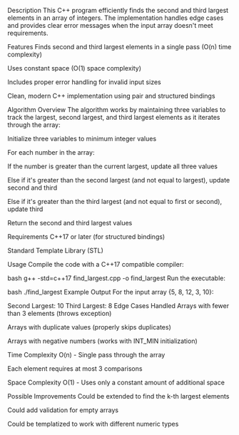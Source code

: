   Description
This C++ program efficiently finds the second and third largest elements in an array of integers. The implementation handles edge cases and provides clear error messages when the input array doesn't meet requirements.

  Features
Finds second and third largest elements in a single pass (O(n) time complexity)

Uses constant space (O(1) space complexity)

Includes proper error handling for invalid input sizes

Clean, modern C++ implementation using pair and structured bindings

  Algorithm Overview
The algorithm works by maintaining three variables to track the largest, second largest, and third largest elements as it iterates through the array:

Initialize three variables to minimum integer values

For each number in the array:

If the number is greater than the current largest, update all three values

Else if it's greater than the second largest (and not equal to largest), update second and third

Else if it's greater than the third largest (and not equal to first or second), update third

Return the second and third largest values

  Requirements
C++17 or later (for structured bindings)

Standard Template Library (STL)

  Usage
Compile the code with a C++17 compatible compiler:

bash
g++ -std=c++17 find_largest.cpp -o find_largest
Run the executable:

bash
./find_largest
Example Output
For the input array {5, 8, 12, 3, 10}:

Second Largest: 10
Third Largest: 8
Edge Cases Handled
Arrays with fewer than 3 elements (throws exception)

Arrays with duplicate values (properly skips duplicates)

Arrays with negative numbers (works with INT_MIN initialization)

  Time Complexity
O(n) - Single pass through the array

Each element requires at most 3 comparisons

 Space Complexity
O(1) - Uses only a constant amount of additional space

 Possible Improvements
Could be extended to find the k-th largest elements

Could add validation for empty arrays

Could be templatized to work with different numeric types
